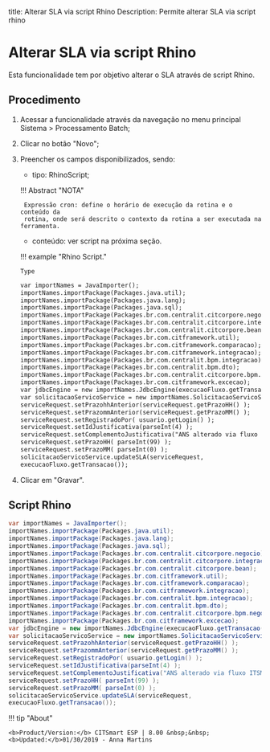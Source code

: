 title: Alterar SLA via script Rhino
Description: Permite alterar SLA via script rhino
# Alterar SLA via script Rhino

Esta funcionalidade tem por objetivo alterar o SLA através de script Rhino.

Procedimento
------------

1. Acessar a funcionalidade através da navegação no menu principal Sistema \>
    Processamento Batch;

2. Clicar no botão "Novo";

3. Preencher os campos disponibilizados, sendo:

    - tipo: RhinoScript;
    

    !!! Abstract "NOTA"

        Expressão cron: define o horário de execução da rotina e o conteúdo da
        rotina, onde será descrito o contexto da rotina a ser executada na ferramenta.

    - conteúdo: ver script na próxima seção.
    
    !!! example "Rhino Script."
	```tab="Type"
 	Type
	```

	```HTML tab="URL"
 	var importNames = JavaImporter();
    importNames.importPackage(Packages.java.util);
    importNames.importPackage(Packages.java.lang);
    importNames.importPackage(Packages.java.sql);
    importNames.importPackage(Packages.br.com.centralit.citcorpore.negocio);
    importNames.importPackage(Packages.br.com.centralit.citcorpore.integracao);
    importNames.importPackage(Packages.br.com.centralit.citcorpore.bean);
    importNames.importPackage(Packages.br.com.citframework.util);
    importNames.importPackage(Packages.br.com.citframework.comparacao);
    importNames.importPackage(Packages.br.com.citframework.integracao);
    importNames.importPackage(Packages.br.com.centralit.bpm.integracao);
    importNames.importPackage(Packages.br.com.centralit.bpm.dto);
    importNames.importPackage(Packages.br.com.centralit.citcorpore.bpm.negocio);
    importNames.importPackage(Packages.br.com.citframework.excecao);
    var jdbcEngine = new importNames.JdbcEngine(execucaoFluxo.getTransacao(),null);
    var solicitacaoServicoService = new importNames.SolicitacaoServicoServiceEjb();
    serviceRequest.setPrazohhAnterior(serviceRequest.getPrazoHH() );
    serviceRequest.setPrazommAnterior(serviceRequest.getPrazoMM() );
    serviceRequest.setRegistradoPor( usuario.getLogin() );
    serviceRequest.setIdJustificativa(parseInt(4) );
    serviceRequest.setComplementoJustificativa("ANS alterado via fluxo ITSM");
    serviceRequest.setPrazoHH( parseInt(99) );
    serviceRequest.setPrazoMM( parseInt(0) );
    solicitacaoServicoService.updateSLA(serviceRequest,
    execucaoFluxo.getTransacao());
	```

4. Clicar em "Gravar".

Script Rhino
------------

```java
var importNames = JavaImporter();
importNames.importPackage(Packages.java.util);
importNames.importPackage(Packages.java.lang);
importNames.importPackage(Packages.java.sql);
importNames.importPackage(Packages.br.com.centralit.citcorpore.negocio);
importNames.importPackage(Packages.br.com.centralit.citcorpore.integracao);
importNames.importPackage(Packages.br.com.centralit.citcorpore.bean);
importNames.importPackage(Packages.br.com.citframework.util);
importNames.importPackage(Packages.br.com.citframework.comparacao);
importNames.importPackage(Packages.br.com.citframework.integracao);
importNames.importPackage(Packages.br.com.centralit.bpm.integracao);
importNames.importPackage(Packages.br.com.centralit.bpm.dto);
importNames.importPackage(Packages.br.com.centralit.citcorpore.bpm.negocio);
importNames.importPackage(Packages.br.com.citframework.excecao);
var jdbcEngine = new importNames.JdbcEngine(execucaoFluxo.getTransacao(),null);
var solicitacaoServicoService = new importNames.SolicitacaoServicoServiceEjb();
serviceRequest.setPrazohhAnterior(serviceRequest.getPrazoHH() );
serviceRequest.setPrazommAnterior(serviceRequest.getPrazoMM() );
serviceRequest.setRegistradoPor( usuario.getLogin() );
serviceRequest.setIdJustificativa(parseInt(4) );
serviceRequest.setComplementoJustificativa("ANS alterado via fluxo ITSM");
serviceRequest.setPrazoHH( parseInt(99) );
serviceRequest.setPrazoMM( parseInt(0) );
solicitacaoServicoService.updateSLA(serviceRequest,
execucaoFluxo.getTransacao());
```


!!! tip "About"

    <b>Product/Version:</b> CITSmart ESP | 8.00 &nbsp;&nbsp;
    <b>Updated:</b>01/30/2019 - Anna Martins

